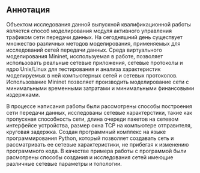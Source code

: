 ## Аннотация

Объектом исследования данной выпускной квалификационной работы является способ моделирования модуля активного управления трафиком сети передачи данных. На сегодняшний день существует множество различных методов моделирования, применяемых для исследований сетей передачи данных. Среда виртуального моделирования Mininet, исспользуемая в работе, позволяет использовать реальные сетевые приложения, сетевые протоколы и ядро Unix/Linux для тестирования и анализа характеристик моделируемых в ней компьютерных сетей и сетевых протоколов. Использование Mininet позволяет производить моделирование сети с минимальными временными затратами и минимальными финансовыми издержками. 

В процессе написания работы были рассмотрены способы построения сети передачи данных, исследованы сетевые характерстики, такие как пропускная способность сети, длина очереди пакетов на сетевом интерфейсе устройства, размер окна TCP на компьютере отправителя, круговая задержка. Создан программный комплекс на языке программирования Python, который позволяет создавать сеть и рассматривать ее сетевые характеристики, не прибегая к изменению программного кода. В качестве примера работы с программой были расмотрены способы создания и исследования сетей имеющие различные сетевые параметры и топологии. 